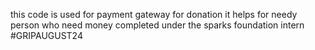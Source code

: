 this code is used for payment gateway for donation 
it helps for needy person who need money 
completed under the sparks foundation intern #GRIPAUGUST24
